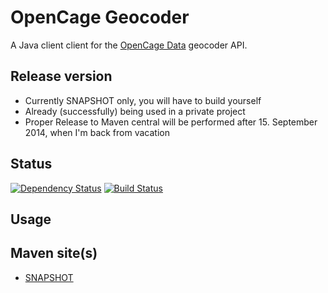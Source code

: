 # OpenCage Geocoder

A Java client client for the [OpenCage Data](http://www.opencagedata.com/)
geocoder API.

## Release version

* Currently SNAPSHOT only, you will have to build yourself
* Already (successfully) being used in a private project
* Proper Release to Maven central will be performed after 15. September 2014, when I'm back from vacation

## Status
[![Dependency Status](https://www.versioneye.com/user/projects/53ca4d1f34ee291b5400002d/badge.png)](https://www.versioneye.com/user/projects/53ca4d1f34ee291b5400002d)
[![Build Status](https://jenkins.ci.cloudbees.com/buildStatus/icon?job=plugins/transifex-plugin)](https://tandogan.ci.cloudbees.com/job/java-opencage-geocoder/)


## Usage


## Maven site(s)
* [SNAPSHOT](http://hakan42.github.io/java-opencage-geocoder/site/0.1.0-SNAPSHOT/)
